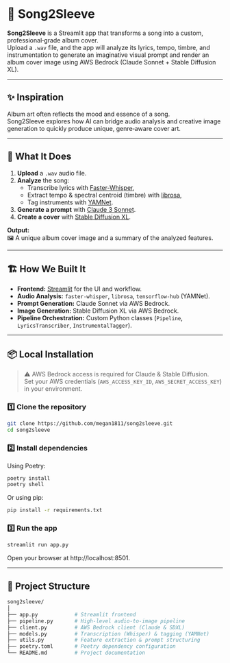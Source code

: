 # 🎵 Song2Sleeve

**Song2Sleeve** is a Streamlit app that transforms a song into a custom, professional‑grade album cover.  
Upload a `.wav` file, and the app will analyze its lyrics, tempo, timbre, and instrumentation to generate an imaginative visual prompt and render an album cover image using AWS Bedrock (Claude Sonnet + Stable Diffusion XL).

---

## ✨ Inspiration

Album art often reflects the mood and essence of a song.  
Song2Sleeve explores how AI can bridge audio analysis and creative image generation to quickly produce unique, genre‑aware cover art.

---

## 🚀 What It Does

1. **Upload** a `.wav` audio file.
2. **Analyze** the song:
   - Transcribe lyrics with [Faster‑Whisper](https://github.com/guillaumekln/faster-whisper),
   - Extract tempo & spectral centroid (timbre) with [librosa](https://librosa.org),
   - Tag instruments with [YAMNet](https://tfhub.dev/google/yamnet/1).
3. **Generate a prompt** with [Claude 3 Sonnet](https://aws.amazon.com/bedrock/).
4. **Create a cover** with [Stable Diffusion XL](https://aws.amazon.com/bedrock/).

**Output:**  
🖼️ A unique album cover image and a summary of the analyzed features.

---

## 🏗️ How We Built It

- **Frontend:** [Streamlit](https://streamlit.io) for the UI and workflow.
- **Audio Analysis:** `faster-whisper`, `librosa`, `tensorflow-hub` (YAMNet).
- **Prompt Generation:** Claude Sonnet via AWS Bedrock.
- **Image Generation:** Stable Diffusion XL via AWS Bedrock.
- **Pipeline Orchestration:** Custom Python classes (`Pipeline`, `LyricsTranscriber`, `InstrumentalTagger`).

---

## 📦 Local Installation

> ⚠️ AWS Bedrock access is required for Claude & Stable Diffusion.  
> Set your AWS credentials (`AWS_ACCESS_KEY_ID`, `AWS_SECRET_ACCESS_KEY`) in your environment.

### 1️⃣ Clone the repository

```bash
git clone https://github.com/megan1811/song2sleeve.git
cd song2sleeve
```

### 2️⃣ Install dependencies

Using Poetry:

```bash
poetry install
poetry shell
```

Or using pip:

```bash
pip install -r requirements.txt
```

### 3️⃣ Run the app

```bash
streamlit run app.py
```

Open your browser at http://localhost:8501.

---

## 📂 Project Structure

```bash
song2sleeve/
│
├── app.py            # Streamlit frontend
├── pipeline.py       # High-level audio-to-image pipeline
├── client.py         # AWS Bedrock client (Claude & SDXL)
├── models.py         # Transcription (Whisper) & tagging (YAMNet)
├── utils.py          # Feature extraction & prompt structuring
├── poetry.toml       # Poetry dependency configuration
└── README.md         # Project documentation
```
